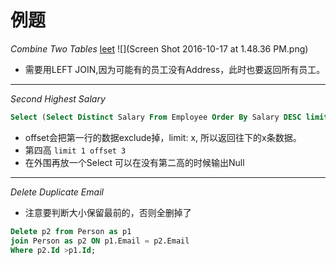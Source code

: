 # 例题

*Combine Two Tables* [leet](https://leetcode.com/problems/combine-two-tables/)
![](Screen Shot 2016-10-17 at 1.48.36 PM.png)


* 需要用LEFT JOIN,因为可能有的员工没有Address，此时也要返回所有员工。

---

*Second Highest Salary*

```sql
Select (Select Distinct Salary From Employee Order By Salary DESC limit 1 offset 1) as SecondHighestSalary
```

* offset会把第一行的数据exclude掉，limit: x, 所以返回往下的x条数据。
* 第四高 ```limit 1 offset 3```
* 在外围再放一个Select 可以在没有第二高的时候输出Null

---
*Delete Duplicate Email*
* 注意要判断大小保留最前的，否则全删掉了
```sql
Delete p2 from Person as p1
join Person as p2 ON p1.Email = p2.Email
Where p2.Id >p1.Id;
```
